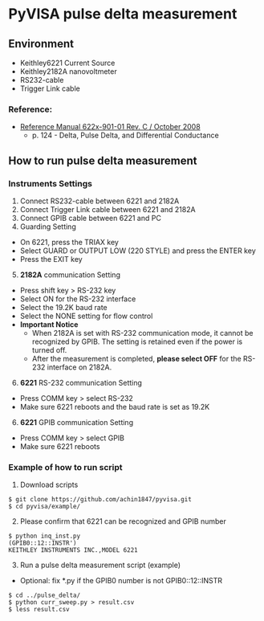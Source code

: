 # PyVISA pulse delta measurement
## Environment
- Keithley6221 Current Source
- Keithley2182A nanovoltmeter
- RS232-cable
- Trigger Link cable

### Reference:
- [Reference Manual 622x-901-01 Rev. C / October 2008](https://jp.tek.com/product-series/ultra-sensitive-current-sources-series-6200-manual-0)
  - p. 124 - Delta, Pulse Delta, and Differential Conductance

## How to run pulse delta measurement
### Instruments Settings
1. Connect RS232-cable between 6221 and 2182A
2. Connect Trigger Link cable between 6221 and 2182A
3. Connect GPIB cable between 6221 and PC
4. Guarding Setting
  - On 6221, press the TRIAX key
  - Select GUARD or OUTPUT LOW (220 STYLE) and press the ENTER key
  - Press the EXIT key
5. **2182A** communication Setting
  - Press shift key > RS-232 key
  - Select ON for the RS-232 interface
  - Select the 19.2K baud rate
  - Select the NONE setting for flow control
  - **Important Notice**
    - When 2182A is set with RS-232 communication mode, it cannot be recognized by GPIB. The setting is retained even if the power is turned off.
    - After the measurement is completed, **please select OFF** for the RS-232 interface on 2182A.
6. **6221** RS-232 communication Setting
  - Press COMM key > select RS-232
  - Make sure 6221 reboots and the baud rate is set as 19.2K
6. **6221** GPIB communication Setting
  - Press COMM key > select GPIB
  - Make sure 6221 reboots

### Example of how to run script
1. Download scripts
```
$ git clone https://github.com/achin1847/pyvisa.git
$ cd pyvisa/example/
```
2. Please confirm that 6221 can be recognized and GPIB number
```
$ python inq_inst.py
(GPIB0::12::INSTR')
KEITHLEY INSTRUMENTS INC.,MODEL 6221
```
3. Run a pulse delta measurement script (example)
  - Optional: fix *.py if the GPIB0 number is not GPIB0::12::INSTR
```
$ cd ../pulse_delta/
$ python curr_sweep.py > result.csv
$ less result.csv
```
